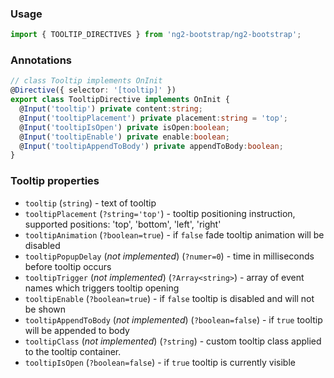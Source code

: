 ### Usage
```typescript
import { TOOLTIP_DIRECTIVES } from 'ng2-bootstrap/ng2-bootstrap';
```

### Annotations
```typescript
// class Tooltip implements OnInit
@Directive({ selector: '[tooltip]' })
export class TooltipDirective implements OnInit {
  @Input('tooltip') private content:string;
  @Input('tooltipPlacement') private placement:string = 'top';
  @Input('tooltipIsOpen') private isOpen:boolean;
  @Input('tooltipEnable') private enable:boolean;
  @Input('tooltipAppendToBody') private appendToBody:boolean;
}
```

### Tooltip properties
  - `tooltip` (`string`) - text of tooltip
  - `tooltipPlacement` (`?string='top'`) - tooltip positioning instruction, supported positions: 'top', 'bottom', 'left', 'right'
  - `tooltipAnimation` (`?boolean=true`) - if `false` fade tooltip animation will be disabled
  - `tooltipPopupDelay` (*not implemented*) (`?numer=0`) - time in milliseconds before tooltip occurs
  - `tooltipTrigger` (*not implemented*) (`?Array<string>`) - array of event names which triggers tooltip opening
  - `tooltipEnable` (`?boolean=true`) - if `false` tooltip is disabled and will not be shown
  - `tooltipAppendToBody` (*not implemented*) (`?boolean=false`) - if `true` tooltip will be appended to body
  - `tooltipClass` (*not implemented*) (`?string`) - custom tooltip class applied to the tooltip container.
  - `tooltipIsOpen` (`?boolean=false`) - if `true` tooltip is currently visible
